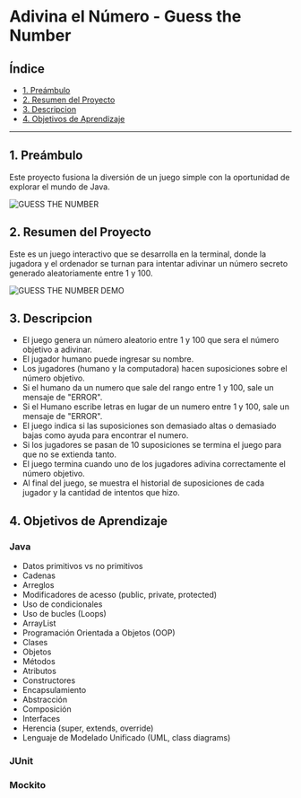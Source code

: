 # Adivina el Número - Guess the Number

## Índice

- [1. Preámbulo](#1-preámbulo)
- [2. Resumen del Proyecto](#2-resumen-del-proyecto)
- [3. Descripcion](#3-Descripcion)
- [4. Objetivos de Aprendizaje](#4-Objetivos-de-Aprendizaje)

---

## 1. Preámbulo

Este proyecto fusiona la diversión de un juego simple con la oportunidad de explorar el mundo de Java.

![GUESS THE NUMBER](https://firebasestorage.googleapis.com/v0/b/laboratoria-945ea.appspot.com/o/guess-the-number.png?alt=media)

## 2. Resumen del Proyecto

Este es un juego interactivo que se desarrolla en la terminal, donde la jugadora y el
ordenador se turnan para intentar adivinar un número secreto generado aleatoriamente entre 1 y 100.

![GUESS THE NUMBER DEMO](https://firebasestorage.googleapis.com/v0/b/laboratoria-945ea.appspot.com/o/guess-the-number-demo.gif?alt=media)

## 3. Descripcion

- El juego genera un número aleatorio entre 1 y 100 que sera el número objetivo a adivinar.
- El jugador humano puede ingresar su nombre.
- Los jugadores (humano y la computadora) hacen suposiciones sobre el número objetivo.
- Si el humano da un numero que sale del rango entre 1 y 100, sale un mensaje de "ERROR".
- Si el Humano escribe letras en lugar de un numero entre 1 y 100, sale un mensaje de "ERROR".
- El juego indica si las suposiciones son demasiado altas o demasiado bajas como ayuda para encontrar el numero.
- Si los jugadores se pasan de 10 suposiciones se termina el juego para que no se extienda tanto.
- El juego termina cuando uno de los  jugadores adivina correctamente el número objetivo.
- Al final del juego, se muestra el historial de suposiciones de cada jugador y la cantidad de intentos que hizo.

## 4. Objetivos de Aprendizaje

### Java
- Datos primitivos vs no primitivos
- Cadenas
- Arreglos
- Modificadores de acesso (public, private, protected)
- Uso de condicionales
- Uso de bucles (Loops)
- ArrayList
- Programación Orientada a Objetos (OOP)
- Clases
- Objetos
- Métodos
- Atributos
- Constructores
- Encapsulamiento
- Abstracción
- Composición
- Interfaces
- Herencia (super, extends, override)
- Lenguaje de Modelado Unificado (UML, class diagrams)

### JUnit

### Mockito



